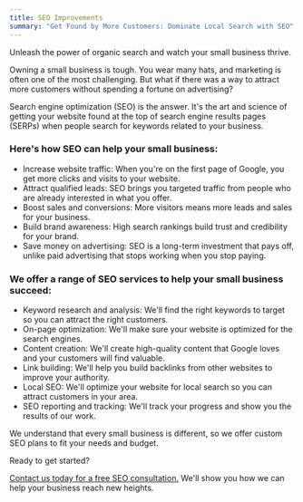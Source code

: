 ```yaml
---
title: SEO Improvements
summary: "Get Found by More Customers: Dominate Local Search with SEO"
---
```


Unleash the power of organic search and watch your small business thrive.

Owning a small business is tough. You wear many hats, and marketing is often one of the most challenging. But what if there was a way to attract more customers without spending a fortune on advertising?

Search engine optimization (SEO) is the answer. It's the art and science of getting your website found at the top of search engine results pages (SERPs) when people search for keywords related to your business.

### Here's how SEO can help your small business:

- Increase website traffic: When you're on the first page of Google, you get more clicks and visits to your website.
- Attract qualified leads: SEO brings you targeted traffic from people who are already interested in what you offer.
- Boost sales and conversions: More visitors means more leads and sales for your business.
- Build brand awareness: High search rankings build trust and credibility for your brand.
- Save money on advertising: SEO is a long-term investment that pays off, unlike paid advertising that stops working when you stop paying.

### We offer a range of SEO services to help your small business succeed:

- Keyword research and analysis: We'll find the right keywords to target so you can attract the right customers.
- On-page optimization: We'll make sure your website is optimized for the search engines.
- Content creation: We'll create high-quality content that Google loves and your customers will find valuable.
- Link building: We'll help you build backlinks from other websites to improve your authority.
- Local SEO: We'll optimize your website for local search so you can attract customers in your area.
- SEO reporting and tracking: We'll track your progress and show you the results of our work.

We understand that every small business is different, so we offer custom SEO plans to fit your needs and budget.

Ready to get started?

[Contact us today for a free SEO consultation.](https://www.colbal.com/bookings/) We'll show you how we can help your business reach new heights.

